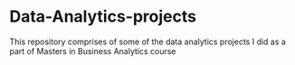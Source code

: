 # Data-Analytics-projects
This repository comprises of some of the data analytics projects I did as a part of Masters in Business Analytics course
